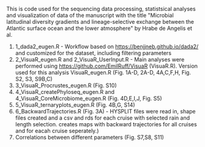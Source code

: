 This is code used for the sequencing data processing, statistsical analyses and visualization of data of the manuscript with the title "Microbial latitudinal diversity gradients and lineage-selective exchange between the Atlantic surface ocean and the lower atmosphere" by Hrabe de Angelis et al.

1. 1_dada2_eugen.R - Workflow based on https://benjjneb.github.io/dada2/ and customized for the dataset, including filtering parameters
2. 2_VisuaR_eugen.R and 2_VisuaR_UserInput.R - Main analyses were performed using https://github.com/EmilRuff/VisuaR (VisuaR.R). Version used for this analysis VisuaR_eugen.R (Fig. 1A-D, 2A-D, 4A,C,F,H, Fig. S2, S3, S9B,C)
3. 3_VisuaR_Procrustes_eugen.R (Fig. S10)
4. 4_VisuaR_createPhyloseq_eugen.R and 4_VisuaR_CoreMicrobiome_eugen.R (Fig. 4D,E,I,J, Fig. S5)
5. 5_VisuaR_ternaryplots_eugen.R (Fig. 4B,G, S14)
6. 6_BackwardTrajectories.R (Fig. 3A) - HYSPLIT files were read in, shape files created and a csv and rds for each cruise with selected rain and length selection. creates maps with backward trajectories for all cruises and for eacah cruise seperately.)
8. Correlations between different parameters (Fig. S7,S8, S11)
   
